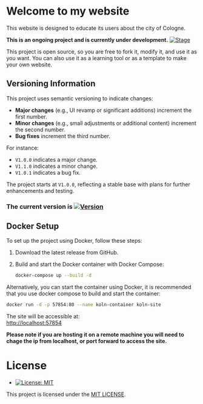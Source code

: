 # Welcome to my website

This website is designed to educate its users about the city of Cologne.

**This is an ongoing project and is currently under development.** [![Stage](https://img.shields.io/badge/Development-Under_Development-yellow)](https://shields.io)

This project is open source, so you are free to fork it, modify it, and use it as you want. You can also use it as a learning tool or as a template to make your own website.

## Versioning Information

This project uses semantic versioning to indicate changes:

- **Major changes** (e.g., UI revamp or significant additions) increment the first number.
- **Minor changes** (e.g., small adjustments or additional content) increment the second number.
- **Bug fixes** increment the third number.

For instance:
- `V1.0.0` indicates a major change.
- `V1.1.0` indicates a minor change.
- `V1.0.1` indicates a bug fix.

The project starts at `V1.0.0`, reflecting a stable base with plans for further enhancements and testing.

### The current version is [![Version](https://img.shields.io/badge/Version-2.5.3-informational)](https://shields.io)

## Docker Setup

To set up the project using Docker, follow these steps:

1. Download the latest release from GitHub.
2. Build and start the Docker container with Docker Compose:

   ```bash
   docker-compose up --build -d
   ```

Alternatively, you can start the container using Docker, it is recommended that you use docker compose to build and start the container:

   ```bash
   docker run -d -p 57854:80 --name koln-container koln-site
   ```

The site will be accessible at:  
[http://localhost:57854](http://localhost:57854)

**Please note if you are hosting it on a remote machine you will need to chage the ip from localhost, or port forward to access the site.**


# License

- [![License: MIT](https://img.shields.io/badge/License-MIT-yellow.svg)](LICENSE)

<i class="fa fa-copyright" aria-hidden="true"></i> This project is licensed under the [MIT LICENSE](LICENSE).
